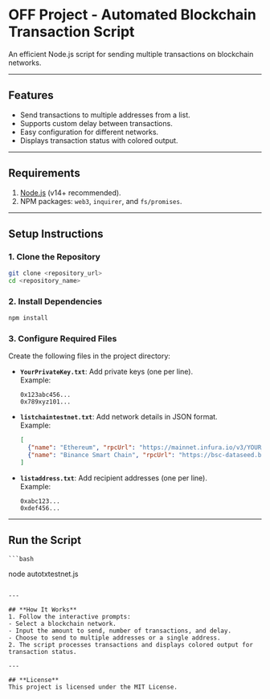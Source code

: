 
# OFF Project - Automated Blockchain Transaction Script  

An efficient Node.js script for sending multiple transactions on blockchain networks.  

---

## **Features**
- Send transactions to multiple addresses from a list.
- Supports custom delay between transactions.
- Easy configuration for different networks.
- Displays transaction status with colored output.  

---

## **Requirements**
1. [Node.js](https://nodejs.org/) (v14+ recommended).
2. NPM packages: `web3`, `inquirer`, and `fs/promises`.

---

## **Setup Instructions**

### **1. Clone the Repository**
```bash
git clone <repository_url>
cd <repository_name>
```

### **2. Install Dependencies**
```bash
npm install
```

### **3. Configure Required Files**
Create the following files in the project directory:  

- **`YourPrivateKey.txt`**: Add private keys (one per line).  
  Example:  
  ```
  0x123abc456...
  0x789xyz101...
  ```

- **`listchaintestnet.txt`**: Add network details in JSON format.  
  Example:  
  ```json
  [
    {"name": "Ethereum", "rpcUrl": "https://mainnet.infura.io/v3/YOUR_INFURA_KEY", "chainId": 1, "symbol": "ETH"},
    {"name": "Binance Smart Chain", "rpcUrl": "https://bsc-dataseed.binance.org/", "chainId": 56, "symbol": "BNB"}
  ]
  ```

- **`listaddress.txt`**: Add recipient addresses (one per line).  
  Example:  
  ```
  0xabc123...
  0xdef456...
  ```

---

## **Run the Script**
    ```bash
   node autotxtestnet.js
   ```

---

## **How It Works**
1. Follow the interactive prompts:
   - Select a blockchain network.
   - Input the amount to send, number of transactions, and delay.
   - Choose to send to multiple addresses or a single address.
2. The script processes transactions and displays colored output for transaction status.

---

## **License**
This project is licensed under the MIT License.
